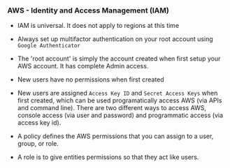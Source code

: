 ### AWS - Identity and Access Management (IAM)

- IAM is universal. It does not apply to regions at this time

- Always set up multifactor authentication on your root account using `Google Authenticator`

- The 'root account' is simply the account created when first setup your AWS account. It has complete Admin access.

- New users have no permissions when first created

- New users are assigned `Access Key ID` and `Secret Access Keys` when first created, which can be used programatically access AWS (via APIs and command line). There are two different ways to access AWS, console access (via user and password) and programmatic access (via access key id). 

- A policy defines the AWS permissions that you can assign to a user, group, or role. 

- A role is to give entities permissions so that they act like users.
